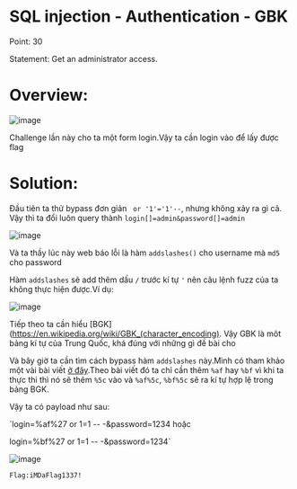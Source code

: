 # SQL injection - Authentication - GBK

Point: 30

Statement: Get an administrator access.

# Overview:

![image](https://user-images.githubusercontent.com/115911041/232288993-86d49422-ebb6-46e6-8338-966a37534099.png)

Challenge lần này cho ta một form login.Vậy ta cần login vào để lấy được flag

# Solution:

Đầu tiên ta thử bypass đơn giản ` or '1'='1'--`, nhưng không xảy ra gì cả. Vậy thì ta đổi luôn query thành `login[]=admin&password[]=admin`

![image](https://user-images.githubusercontent.com/115911041/232289478-663571cf-fbde-442e-940c-9b0396ebf16b.png)

Và ta thầy lúc này web báo lỗi là hàm `addslashes()` cho username mà `md5` cho password

Hàm `addslashes` sẽ add thêm dấu `/` trước kí tự `'` nên câu lệnh fuzz của ta không thực hiện được.Ví dụ:

![image](https://user-images.githubusercontent.com/115911041/232289706-5d1b1d86-ee38-4e73-a04c-b5f86e0991d4.png)

Tiếp theo ta cần hiểu [BGK](https://en.wikipedia.org/wiki/GBK_(character_encoding). Vậy GBK là môt bảng kí tự của Trung Quốc, khá đúng với những gì đề bài cho

Và bây giờ ta cần tìm cách bypass hàm `addslashes` này.Mình có tham khảo một vài bài viết [ở đây](https://www.securityidiots.com/Web-Pentest/SQL-Injection/addslashes-bypass-sql-injection.html).Theo bài viết đó ta chỉ cần thêm `%af` hay `%bf` vì khi ta thực thi thì nó sẽ thêm `%5c` vào và `%af%5c`, `%bf%5c` sẽ ra kí tự hợp lệ trong bảng BGK.

Vậy ta có payload như sau:

`login=%af%27 or 1=1 -- -&password=1234 hoặc

login=%bf%27 or 1=1 -- -&password=1234`

![image](https://user-images.githubusercontent.com/115911041/232721807-49f56ac5-d99e-4e26-a56a-c6db36eaf607.png)

`Flag:iMDaFlag1337!` 


